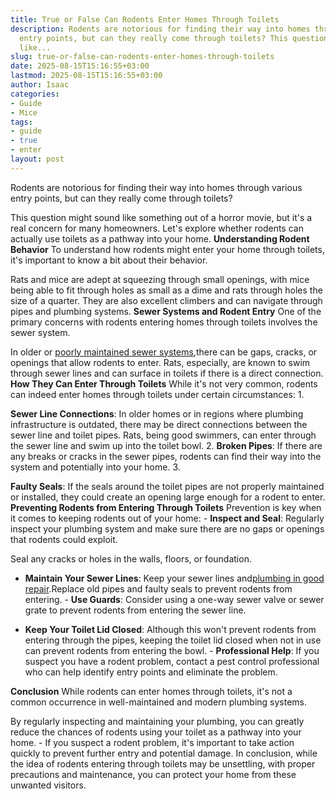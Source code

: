 ```yaml
---
title: True or False Can Rodents Enter Homes Through Toilets
description: Rodents are notorious for finding their way into homes through various
  entry points, but can they really come through toilets? This question might sound
  like...
slug: true-or-false-can-rodents-enter-homes-through-toilets
date: 2025-08-15T15:16:55+03:00
lastmod: 2025-08-15T15:16:55+03:00
author: Isaac
categories:
- Guide
- Mice
tags:
- guide
- true
- enter
layout: post
---
```

Rodents are notorious for finding their way into homes through various entry points, but can they really come through toilets?

This question might sound like something out of a horror movie, but it's a real concern for many homeowners. Let's explore whether rodents can actually use toilets as a pathway into your home. **Understanding Rodent Behavior** To understand how rodents might enter your home through toilets, it's important to know a bit about their behavior.

Rats and mice are adept at squeezing through small openings, with mice being able to fit through holes as small as a dime and rats through holes the size of a quarter. They are also excellent climbers and can navigate through pipes and plumbing systems. **Sewer Systems and Rodent Entry** One of the primary concerns with rodents entering homes through toilets involves the sewer system.

In older or [poorly maintained sewer systems](https://pestpolicy.com/best-drain-cleaner/),there can be gaps, cracks, or openings that allow rodents to enter. Rats, especially, are known to swim through sewer lines and can surface in toilets if there is a direct connection. **How They Can Enter Through Toilets** While it's not very common, rodents can indeed enter homes through toilets under certain circumstances: 1.

**Sewer Line Connections**: In older homes or in regions where plumbing infrastructure is outdated, there may be direct connections between the sewer line and toilet pipes. Rats, being good swimmers, can enter through the sewer line and swim up into the toilet bowl. 2. **Broken Pipes**: If there are any breaks or cracks in the sewer pipes, rodents can find their way into the system and potentially into your home. 3.

**Faulty Seals**: If the seals around the toilet pipes are not properly maintained or installed, they could create an opening large enough for a rodent to enter. **Preventing Rodents from Entering Through Toilets** Prevention is key when it comes to keeping rodents out of your home: - **Inspect and Seal**: Regularly inspect your plumbing system and make sure there are no gaps or openings that rodents could exploit.

Seal any cracks or holes in the walls, floors, or foundation.

- **Maintain Your Sewer Lines**: Keep your sewer lines and[plumbing in good repair](https://pestpolicy.com/how-to-use-a-plunger/).Replace old pipes and faulty seals to prevent rodents from entering. - **Use Guards**: Consider using a one-way sewer valve or sewer grate to prevent rodents from entering the sewer line.

- **Keep Your Toilet Lid Closed**: Although this won't prevent rodents from entering through the pipes, keeping the toilet lid closed when not in use can prevent rodents from entering the bowl. - **Professional Help**: If you suspect you have a rodent problem, contact a pest control professional who can help identify entry points and eliminate the problem.

**Conclusion** While rodents can enter homes through toilets, it's not a common occurrence in well-maintained and modern plumbing systems.

By regularly inspecting and maintaining your plumbing, you can greatly reduce the chances of rodents using your toilet as a pathway into your home. - If you suspect a rodent problem, it's important to take action quickly to prevent further entry and potential damage. In conclusion, while the idea of rodents entering through toilets may be unsettling, with proper precautions and maintenance, you can protect your home from these unwanted visitors.
